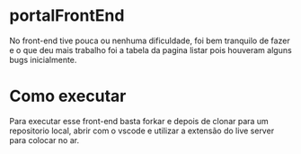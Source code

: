 # portalFrontEnd
No front-end tive pouca ou nenhuma dificuldade, foi bem tranquilo de fazer e o que deu mais trabalho foi a tabela da pagina listar pois houveram alguns bugs inicialmente.

# Como executar
Para executar esse front-end basta forkar e depois de clonar para um repositorio local, abrir com o vscode e utilizar a extensão do live server para colocar no ar.
